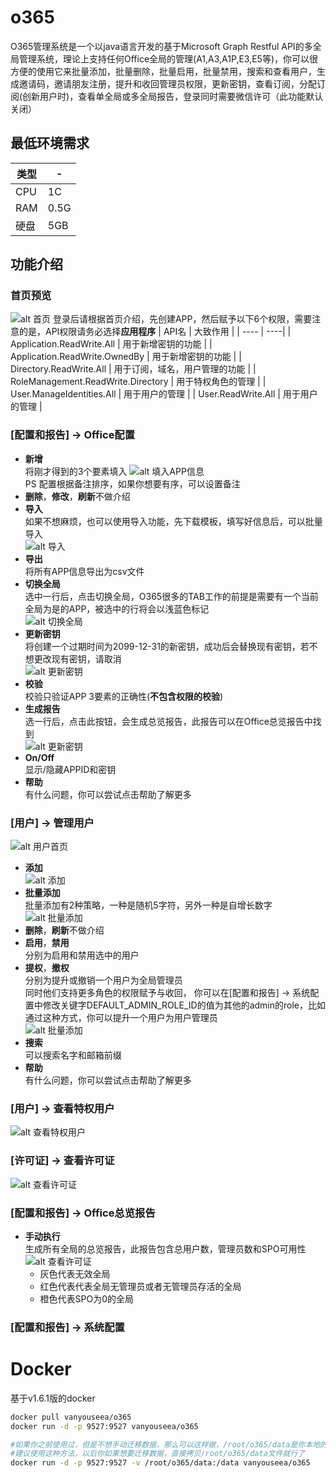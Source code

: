 # o365
O365管理系统是一个以java语言开发的基于Microsoft Graph Restful API的多全局管理系统，理论上支持任何Office全局的管理(A1,A3,A1P,E3,E5等)，你可以很方便的使用它来批量添加，批量删除，批量启用，批量禁用，搜索和查看用户，生成邀请码，邀请朋友注册，提升和收回管理员权限，更新密钥，查看订阅，分配订阅(创新用户时)，查看单全局或多全局报告，登录同时需要微信许可（此功能默认关闭）

## 最低环境需求
| 类型 | - |
| ---- | ----|
| CPU | 1C |
| RAM | 0.5G |
| 硬盘 | 5GB |


## 功能介绍
### 首页预览  
  ![alt 首页](https://github.com/vanyouseea/o365/blob/master/pic/001.PNG)
  登录后请根据首页介绍，先创建APP，然后赋予以下6个权限，需要注意的是，API权限请务必选择**应用程序**
  | API名 | 大致作用 |
  | ---- | ----|
  | Application.ReadWrite.All | 用于新增密钥的功能 |
  | Application.ReadWrite.OwnedBy | 用于新增密钥的功能 |
  | Directory.ReadWrite.All | 用于订阅，域名，用户管理的功能 |
  | RoleManagement.ReadWrite.Directory | 用于特权角色的管理 |
  | User.ManageIdentities.All | 用于用户的管理 |
  | User.ReadWrite.All | 用于用户的管理 |

### [配置和报告] -> Office配置  
  - **新增**  
    将刚才得到的3个要素填入
    ![alt 填入APP信息](https://github.com/vanyouseea/o365/blob/master/pic/002.PNG)  
    PS 配置根据备注排序，如果你想要有序，可以设置备注  
  - **删除**，**修改**，**刷新**不做介绍  
  - **导入**  
    如果不想麻烦，也可以使用导入功能，先下载模板，填写好信息后，可以批量导入  
    ![alt 导入](https://github.com/vanyouseea/o365/blob/master/pic/003.PNG)  
  - **导出**  
    将所有APP信息导出为csv文件  
  - **切换全局**  
    选中一行后，点击切换全局，O365很多的TAB工作的前提是需要有一个当前全局为是的APP，被选中的行将会以浅蓝色标记  
    ![alt 切换全局](https://github.com/vanyouseea/o365/blob/master/pic/004.PNG)  
  - **更新密钥**  
    将创建一个过期时间为2099-12-31的新密钥，成功后会替换现有密钥，若不想更改现有密钥，请取消  
    ![alt 更新密钥](https://github.com/vanyouseea/o365/blob/master/pic/005.PNG)  
  - **校验**  
    校验只验证APP 3要素的正确性(**不包含权限的校验**)
  - **生成报告**  
    选一行后，点击此按钮，会生成总览报告，此报告可以在Office总览报告中找到  
    ![alt 更新密钥](https://github.com/vanyouseea/o365/blob/master/pic/006.PNG)  
  - **On/Off**  
    显示/隐藏APPID和密钥  
  - **帮助**  
    有什么问题，你可以尝试点击帮助了解更多  
  
### [用户] -> 管理用户  
  ![alt 用户首页](https://github.com/vanyouseea/o365/blob/master/pic/007.PNG)  
  - **添加**  
    ![alt 添加](https://github.com/vanyouseea/o365/blob/master/pic/007.5.PNG)  
  - **批量添加**  
    批量添加有2种策略，一种是随机5字符，另外一种是自增长数字  
    ![alt 批量添加](https://github.com/vanyouseea/o365/blob/master/pic/008.PNG)  
  - **删除**，**刷新**不做介绍  
  - **启用**，**禁用**  
    分别为启用和禁用选中的用户  
  - **提权**，**撤权**  
    分别为提升或撤销一个用户为全局管理员  
    同时他们支持更多角色的权限赋予与收回， 你可以在[配置和报告] -> 系统配置中修改关键字DEFAULT_ADMIN_ROLE_ID的值为其他的admin的role，比如通过这种方式，你可以提升一个用户为用户管理员  
    ![alt 批量添加](https://github.com/vanyouseea/o365/blob/master/pic/009.PNG)  
  - **搜索**  
    可以搜索名字和邮箱前缀  
  - **帮助**  
    有什么问题，你可以尝试点击帮助了解更多  
  
### [用户] -> 查看特权用户  
  ![alt 查看特权用户](https://github.com/vanyouseea/o365/blob/master/pic/010.PNG)  
### [许可证] -> 查看许可证  
  ![alt 查看许可证](https://github.com/vanyouseea/o365/blob/master/pic/011.PNG)  
### [配置和报告] -> Office总览报告  
  - **手动执行**  
    生成所有全局的总览报告，此报告包含总用户数，管理员数和SPO可用性  
    ![alt 查看许可证](https://github.com/vanyouseea/o365/blob/master/pic/012.PNG)  
    + 灰色代表无效全局  
    + 红色代表代表全局无管理员或者无管理员存活的全局  
    + 橙色代表SPO为0的全局  
    
### [配置和报告] -> 系统配置  
   
  


# Docker 
基于v1.6.1版的docker
```bash
docker pull vanyouseea/o365
docker run -d -p 9527:9527 vanyouseea/o365

#如果你之前使用过，但是不想手动迁移数据，那么可以这样做，/root/o365/data是你本地的文件夹
#建议使用这种方法，以后你如果想要迁移数据，直接拷贝/root/o365/data文件就行了
docker run -d -p 9527:9527 -v /root/o365/data:/data vanyouseea/o365
```
